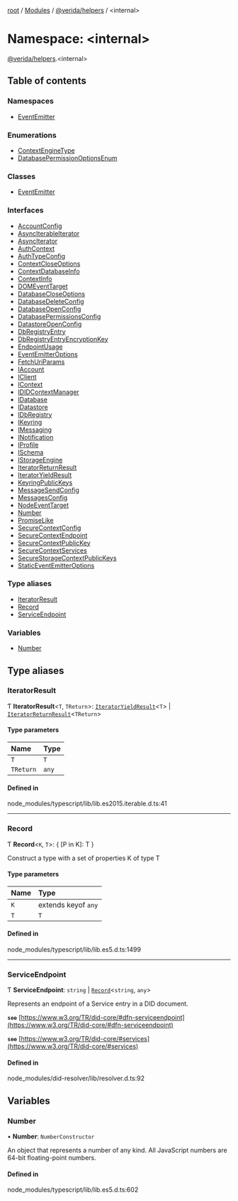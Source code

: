 [root](../README.md) / [Modules](../modules.md) / [@verida/helpers](verida_helpers.md) / <internal\>

# Namespace: <internal\>

[@verida/helpers](verida_helpers.md).<internal\>

## Table of contents

### Namespaces

- [EventEmitter](verida_helpers._internal_.EventEmitter.md)

### Enumerations

- [ContextEngineType](../enums/verida_helpers._internal_.ContextEngineType.md)
- [DatabasePermissionOptionsEnum](../enums/verida_helpers._internal_.DatabasePermissionOptionsEnum.md)

### Classes

- [EventEmitter](../classes/verida_helpers._internal_.EventEmitter-1.md)

### Interfaces

- [AccountConfig](../interfaces/verida_helpers._internal_.AccountConfig.md)
- [AsyncIterableIterator](../interfaces/verida_helpers._internal_.AsyncIterableIterator.md)
- [AsyncIterator](../interfaces/verida_helpers._internal_.AsyncIterator.md)
- [AuthContext](../interfaces/verida_helpers._internal_.AuthContext.md)
- [AuthTypeConfig](../interfaces/verida_helpers._internal_.AuthTypeConfig.md)
- [ContextCloseOptions](../interfaces/verida_helpers._internal_.ContextCloseOptions.md)
- [ContextDatabaseInfo](../interfaces/verida_helpers._internal_.ContextDatabaseInfo.md)
- [ContextInfo](../interfaces/verida_helpers._internal_.ContextInfo.md)
- [DOMEventTarget](../interfaces/verida_helpers._internal_.DOMEventTarget.md)
- [DatabaseCloseOptions](../interfaces/verida_helpers._internal_.DatabaseCloseOptions.md)
- [DatabaseDeleteConfig](../interfaces/verida_helpers._internal_.DatabaseDeleteConfig.md)
- [DatabaseOpenConfig](../interfaces/verida_helpers._internal_.DatabaseOpenConfig.md)
- [DatabasePermissionsConfig](../interfaces/verida_helpers._internal_.DatabasePermissionsConfig.md)
- [DatastoreOpenConfig](../interfaces/verida_helpers._internal_.DatastoreOpenConfig.md)
- [DbRegistryEntry](../interfaces/verida_helpers._internal_.DbRegistryEntry.md)
- [DbRegistryEntryEncryptionKey](../interfaces/verida_helpers._internal_.DbRegistryEntryEncryptionKey.md)
- [EndpointUsage](../interfaces/verida_helpers._internal_.EndpointUsage.md)
- [EventEmitterOptions](../interfaces/verida_helpers._internal_.EventEmitterOptions.md)
- [FetchUriParams](../interfaces/verida_helpers._internal_.FetchUriParams.md)
- [IAccount](../interfaces/verida_helpers._internal_.IAccount.md)
- [IClient](../interfaces/verida_helpers._internal_.IClient.md)
- [IContext](../interfaces/verida_helpers._internal_.IContext.md)
- [IDIDContextManager](../interfaces/verida_helpers._internal_.IDIDContextManager.md)
- [IDatabase](../interfaces/verida_helpers._internal_.IDatabase.md)
- [IDatastore](../interfaces/verida_helpers._internal_.IDatastore.md)
- [IDbRegistry](../interfaces/verida_helpers._internal_.IDbRegistry.md)
- [IKeyring](../interfaces/verida_helpers._internal_.IKeyring.md)
- [IMessaging](../interfaces/verida_helpers._internal_.IMessaging.md)
- [INotification](../interfaces/verida_helpers._internal_.INotification.md)
- [IProfile](../interfaces/verida_helpers._internal_.IProfile.md)
- [ISchema](../interfaces/verida_helpers._internal_.ISchema.md)
- [IStorageEngine](../interfaces/verida_helpers._internal_.IStorageEngine.md)
- [IteratorReturnResult](../interfaces/verida_helpers._internal_.IteratorReturnResult.md)
- [IteratorYieldResult](../interfaces/verida_helpers._internal_.IteratorYieldResult.md)
- [KeyringPublicKeys](../interfaces/verida_helpers._internal_.KeyringPublicKeys.md)
- [MessageSendConfig](../interfaces/verida_helpers._internal_.MessageSendConfig.md)
- [MessagesConfig](../interfaces/verida_helpers._internal_.MessagesConfig.md)
- [NodeEventTarget](../interfaces/verida_helpers._internal_.NodeEventTarget.md)
- [Number](../interfaces/verida_helpers._internal_.Number.md)
- [PromiseLike](../interfaces/verida_helpers._internal_.PromiseLike.md)
- [SecureContextConfig](../interfaces/verida_helpers._internal_.SecureContextConfig.md)
- [SecureContextEndpoint](../interfaces/verida_helpers._internal_.SecureContextEndpoint.md)
- [SecureContextPublicKey](../interfaces/verida_helpers._internal_.SecureContextPublicKey.md)
- [SecureContextServices](../interfaces/verida_helpers._internal_.SecureContextServices.md)
- [SecureStorageContextPublicKeys](../interfaces/verida_helpers._internal_.SecureStorageContextPublicKeys.md)
- [StaticEventEmitterOptions](../interfaces/verida_helpers._internal_.StaticEventEmitterOptions.md)

### Type aliases

- [IteratorResult](verida_helpers._internal_.md#iteratorresult)
- [Record](verida_helpers._internal_.md#record)
- [ServiceEndpoint](verida_helpers._internal_.md#serviceendpoint)

### Variables

- [Number](verida_helpers._internal_.md#number)

## Type aliases

### IteratorResult

Ƭ **IteratorResult**<`T`, `TReturn`\>: [`IteratorYieldResult`](../interfaces/verida_helpers._internal_.IteratorYieldResult.md)<`T`\> \| [`IteratorReturnResult`](../interfaces/verida_helpers._internal_.IteratorReturnResult.md)<`TReturn`\>

#### Type parameters

| Name | Type |
| :------ | :------ |
| `T` | `T` |
| `TReturn` | `any` |

#### Defined in

node_modules/typescript/lib/lib.es2015.iterable.d.ts:41

___

### Record

Ƭ **Record**<`K`, `T`\>: { [P in K]: T }

Construct a type with a set of properties K of type T

#### Type parameters

| Name | Type |
| :------ | :------ |
| `K` | extends keyof `any` |
| `T` | `T` |

#### Defined in

node_modules/typescript/lib/lib.es5.d.ts:1499

___

### ServiceEndpoint

Ƭ **ServiceEndpoint**: `string` \| [`Record`](verida_helpers._internal_.md#record)<`string`, `any`\>

Represents an endpoint of a Service entry in a DID document.

**`see`** [https://www.w3.org/TR/did-core/#dfn-serviceendpoint](https://www.w3.org/TR/did-core/#dfn-serviceendpoint)

**`see`** [https://www.w3.org/TR/did-core/#services](https://www.w3.org/TR/did-core/#services)

#### Defined in

node_modules/did-resolver/lib/resolver.d.ts:92

## Variables

### Number

• **Number**: `NumberConstructor`

An object that represents a number of any kind. All JavaScript numbers are 64-bit floating-point numbers.

#### Defined in

node_modules/typescript/lib/lib.es5.d.ts:602
